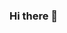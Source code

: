 ### Hi there 👋

<!--
**brunolimadevelopment/brunolimadevelopment** is a ✨ _special_ ✨ repository because its `README.md` (this file) appears on your GitHub profile.

Here are some ideas to get you started:
<img height = "150em" src = "https://github-readme-stats.vercel.app/api?username=brunolimadevelopment&show_icons=true&theme=dracula&include_all_commits=true&count_private=true" />
<img height = "150em" src = "https://github-readme-stats.vercel.app/api/top-langs/?username=brunolimadevelopment&layout=compact&langs_count=16&theme=dracula" />

### Profile Visits:
   
<img src="https://profile-counter.glitch.me/brunolimadevelopment/count.svg" />  

![Snake animation](https://github.com/brunolimadevelopment/brunolimadevelopment/blob/output/github-contribution-grid-snake.svg)

   
-->
